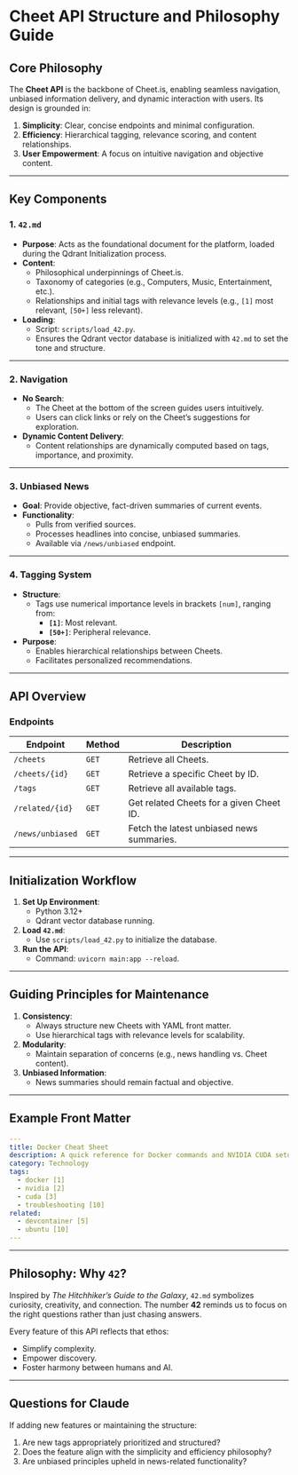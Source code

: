 # **Cheet API Structure and Philosophy Guide**

## **Core Philosophy**
The **Cheet API** is the backbone of Cheet.is, enabling seamless navigation, unbiased information delivery, and dynamic interaction with users. Its design is grounded in:

1. **Simplicity**: Clear, concise endpoints and minimal configuration.
2. **Efficiency**: Hierarchical tagging, relevance scoring, and content relationships.
3. **User Empowerment**: A focus on intuitive navigation and objective content.

---

## **Key Components**

### **1. `42.md`**
- **Purpose**: Acts as the foundational document for the platform, loaded during the Qdrant Initialization process.
- **Content**:
  - Philosophical underpinnings of Cheet.is.
  - Taxonomy of categories (e.g., Computers, Music, Entertainment, etc.).
  - Relationships and initial tags with relevance levels (e.g., `[1]` most relevant, `[50+]` less relevant).
- **Loading**:
  - Script: `scripts/load_42.py`.
  - Ensures the Qdrant vector database is initialized with `42.md` to set the tone and structure.

---

### **2. Navigation**
- **No Search**:
  - The Cheet at the bottom of the screen guides users intuitively.
  - Users can click links or rely on the Cheet’s suggestions for exploration.
- **Dynamic Content Delivery**:
  - Content relationships are dynamically computed based on tags, importance, and proximity.

---

### **3. Unbiased News**
- **Goal**: Provide objective, fact-driven summaries of current events.
- **Functionality**:
  - Pulls from verified sources.
  - Processes headlines into concise, unbiased summaries.
  - Available via `/news/unbiased` endpoint.

---

### **4. Tagging System**
- **Structure**:
  - Tags use numerical importance levels in brackets `[num]`, ranging from:
    - **`[1]`**: Most relevant.
    - **`[50+]`**: Peripheral relevance.
- **Purpose**:
  - Enables hierarchical relationships between Cheets.
  - Facilitates personalized recommendations.

---

## **API Overview**

### **Endpoints**
| **Endpoint**            | **Method** | **Description**                           |
|--------------------------|------------|-------------------------------------------|
| `/cheets`               | `GET`     | Retrieve all Cheets.                      |
| `/cheets/{id}`          | `GET`     | Retrieve a specific Cheet by ID.          |
| `/tags`                 | `GET`     | Retrieve all available tags.              |
| `/related/{id}`         | `GET`     | Get related Cheets for a given Cheet ID.  |
| `/news/unbiased`        | `GET`     | Fetch the latest unbiased news summaries. |

---

## **Initialization Workflow**
1. **Set Up Environment**:
   - Python 3.12+
   - Qdrant vector database running.
2. **Load `42.md`**:
   - Use `scripts/load_42.py` to initialize the database.
3. **Run the API**:
   - Command: `uvicorn main:app --reload`.

---

## **Guiding Principles for Maintenance**
1. **Consistency**:
   - Always structure new Cheets with YAML front matter.
   - Use hierarchical tags with relevance levels for scalability.
2. **Modularity**:
   - Maintain separation of concerns (e.g., news handling vs. Cheet content).
3. **Unbiased Information**:
   - News summaries should remain factual and objective.

---

## **Example Front Matter**
```yaml
---
title: Docker Cheat Sheet
description: A quick reference for Docker commands and NVIDIA CUDA setup.
category: Technology
tags:
  - docker [1]
  - nvidia [2]
  - cuda [3]
  - troubleshooting [10]
related:
  - devcontainer [5]
  - ubuntu [10]
---
```

---

## **Philosophy: Why `42`?**
Inspired by *The Hitchhiker’s Guide to the Galaxy*, `42.md` symbolizes curiosity, creativity, and connection. The number **42** reminds us to focus on the right questions rather than just chasing answers.

Every feature of this API reflects that ethos:
- Simplify complexity.
- Empower discovery.
- Foster harmony between humans and AI.

---

## **Questions for Claude**
If adding new features or maintaining the structure:
1. Are new tags appropriately prioritized and structured?
2. Does the feature align with the simplicity and efficiency philosophy?
3. Are unbiased principles upheld in news-related functionality?

